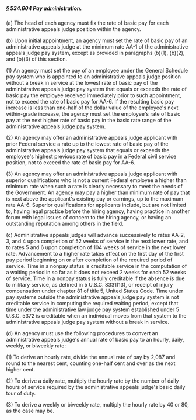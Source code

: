 ##### § 534.604 Pay administration. #####

(a) The head of each agency must fix the rate of basic pay for each administrative appeals judge position within the agency.

(b) Upon initial appointment, an agency must set the rate of basic pay of an administrative appeals judge at the minimum rate AA-1 of the administrative appeals judge pay system, except as provided in paragraphs (b)(1), (b)(2), and (b)(3) of this section.

(1) An agency must set the pay of an employee under the General Schedule pay system who is appointed to an administrative appeals judge position without a break in service at the lowest rate of basic pay of the administrative appeals judge pay system that equals or exceeds the rate of basic pay the employee received immediately prior to such appointment, not to exceed the rate of basic pay for AA-6. If the resulting basic pay increase is less than one-half of the dollar value of the employee's next within-grade increase, the agency must set the employee's rate of basic pay at the next higher rate of basic pay in the basic rate range of the administrative appeals judge pay system.

(2) An agency may offer an administrative appeals judge applicant with prior Federal service a rate up to the lowest rate of basic pay of the administrative appeals judge pay system that equals or exceeds the employee's highest previous rate of basic pay in a Federal civil service position, not to exceed the rate of basic pay for AA-6.

(3) An agency may offer an administrative appeals judge applicant with superior qualifications who is not a current Federal employee a higher than minimum rate when such a rate is clearly necessary to meet the needs of the Government. An agency may pay a higher than minimum rate of pay that is next above the applicant's existing pay or earnings, up to the maximum rate AA-6. Superior qualifications for applicants include, but are not limited to, having legal practice before the hiring agency, having practice in another forum with legal issues of concern to the hiring agency, or having an outstanding reputation among others in the field.

(c) Administrative appeals judges will advance successively to rates AA-2, 3, and 4 upon completion of 52 weeks of service in the next lower rate, and to rates 5 and 6 upon completion of 104 weeks of service in the next lower rate. Advancement to a higher rate takes effect on the first day of the first pay period beginning on or after completion of the required period of service. Time in a nonpay status is creditable service in the computation of a waiting period in so far as it does not exceed 2 weeks for each 52 weeks of service. Time in a nonpay status is fully creditable if the absence is due to military service, as defined in 5 U.S.C. 8331(13), or receipt of injury compensation under chapter 81 of title 5, United States Code. Time under pay systems outside the administrative appeals judge pay system is not creditable service in computing the required waiting period, except that time under the administrative law judge pay system established under 5 U.S.C. 5372 is creditable when an individual moves from that system to the administrative appeals judge pay system without a break in service.

(d) An agency must use the following procedures to convert an administrative appeals judge's annual rate of basic pay to an hourly, daily, weekly, or biweekly rate:

(1) To derive an hourly rate, divide the annual rate of pay by 2,087 and round to the nearest cent, counting one-half cent and over as the next higher cent.

(2) To derive a daily rate, multiply the hourly rate by the number of daily hours of service required by the administrative appeals judge's basic daily tour of duty.

(3) To derive a weekly or biweekly rate, multiply the hourly rate by 40 or 80, as the case may be.